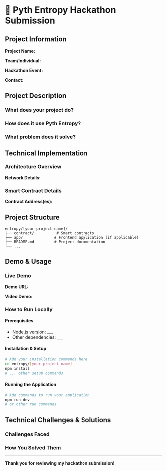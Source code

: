 # 🎲 Pyth Entropy Hackathon Submission

## Project Information

**Project Name:** <!-- Enter your project name -->

**Team/Individual:** <!-- Your name or team name -->

**Hackathon Event:** <!-- Name of the hackathon -->

**Contact:** <!-- Your GitHub username, email, or Discord handle -->

## Project Description

### What does your project do?
<!-- Provide a clear, concise description of your entropy-based application -->

### How does it use Pyth Entropy?
<!-- Explain how your project integrates with Pyth Entropy and what randomness features you utilize -->

### What problem does it solve?
<!-- Describe the real-world problem your project addresses -->

## Technical Implementation

### Architecture Overview
<!-- Briefly describe your project's architecture -->

**Network Details:** <!-- e.g., Ethereum Sepolia, Arbitrum Sepolia, etc. -->

### Smart Contract Details
**Contract Address(es):** <!-- Deployed contract addresses -->

## Project Structure

```
entropy/[your-project-name]/
├── contract/          # Smart contracts
├── app/              # Frontend application (if applicable)
├── README.md         # Project documentation
└── ...
```

## Demo & Usage

### Live Demo
**Demo URL:** <!-- Link to your live demo (if available) -->

**Video Demo:** <!-- Link to video demonstration -->

### How to Run Locally

#### Prerequisites
<!-- List any prerequisites needed to run your project -->
- Node.js version: ___
- Other dependencies: ___

#### Installation & Setup
```bash
# Add your installation commands here
cd entropy/[your-project-name]
npm install
# ... other setup commands
```

#### Running the Application
```bash
# Add commands to run your application
npm run dev
# or other run commands
```

## Technical Challenges & Solutions

### Challenges Faced
<!-- Describe any technical challenges you encountered -->

### How You Solved Them
<!-- Explain your solutions and any innovative approaches -->

---

**Thank you for reviewing my hackathon submission!**

<!-- 
Helpful Links:
- Pyth Entropy Documentation: https://docs.pyth.network/entropy
- Example Projects: Check the existing entropy/ directory for reference implementations
- Pyth Discord: [Add Discord link for support]
-->

